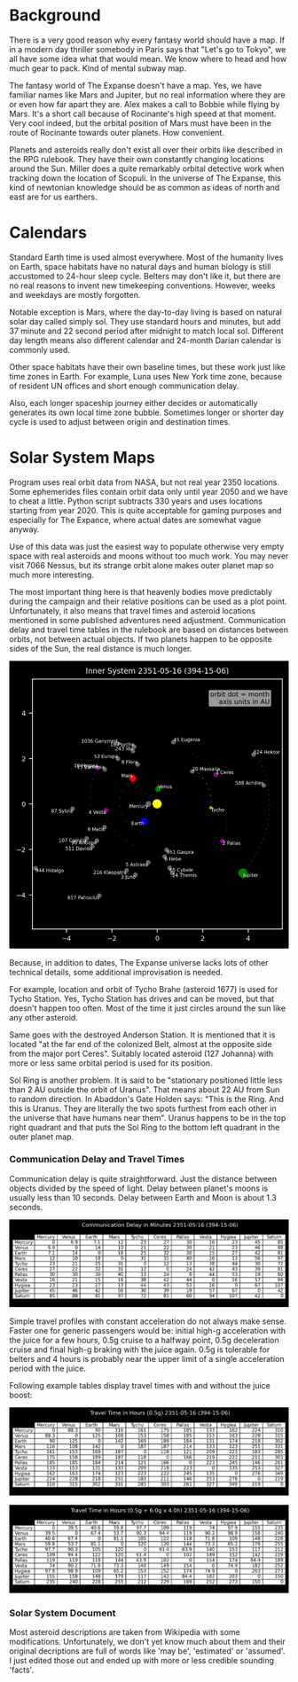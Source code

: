 # Background

There is a very good reason why every fantasy world should have a map. If in a modern day thriller somebody in Paris says that "Let's go to Tokyo", we all have some idea what that would mean. We know where to head and how much gear to pack. Kind of mental subway map.

The fantasy world of The Expanse doesn't have a map. Yes, we have familiar names like Mars and Jupiter, but no real information where they are or even how far apart they are. Alex makes a call to Bobbie while flying by Mars. It's a short call because of Rocinante's high speed at that moment. Very cool indeed, but the orbital position of Mars must have been in the route of Rocinante towards outer planets. How convenient.

Planets and asteroids really don't exist all over their orbits like described in the RPG rulebook. They have their own constantly changing locations around the Sun. Miller does a quite remarkably orbital detective work when tracking down the location of Scopuli. In the universe of The Expanse, this kind of newtonian knowledge should be as common as ideas of north and east are for us earthers.

# Calendars

Standard Earth time is used almost everywhere. Most of the humanity lives on Earth, space habitats have no natural days and human biology is still accustomed to 24-hour sleep cycle. Belters may don't like it, but there are no real reasons to invent new timekeeping conventions. However, weeks and weekdays are mostly forgotten.

Notable exception is Mars, where the day-to-day living is based on natural solar day called simply sol. They use standard hours and minutes, but add 37 minute and 22 second period after midnight to match local sol. Different day length means also different calendar and 24-month Darian calendar is commonly used.

Other space habitats have their own baseline times, but these work just like time zones in Earth. For example, Luna uses New York time zone, because of resident UN offices and short enough communication delay.

Also, each longer spaceship journey either decides or automatically generates its own local time zone bubble. Sometimes longer or shorter day cycle is used to adjust between origin and destination times.

# Solar System Maps

Program uses real orbit data from NASA, but not real year 2350 locations. Some ephemerides files contain orbit data only until year 2050 and we have to cheat a little. Python script subtracts 330 years and uses locations starting from year 2020. This is quite acceptable for gaming purposes and especially for The Expance, where actual dates are somewhat vague anyway.

Use of this data was just the easiest way to populate otherwise very empty space with real asteroids and moons without too much work. You may never visit 7066 Nessus, but its strange orbit alone makes outer planet map so much more interesting.

The most important thing here is that heavenly bodies move predictably during the campaign and their relative positions can be used as a plot point. Unfortunately, it also means that travel times and asteroid locations mentioned in some published adventures need adjustment. Communication delay and travel time tables in the rulebook are based on distances between orbits, not between actual objects. If two planets happen to be opposite sides of the Sun, the real distance is much longer.

![inner system](images/inner.png)

Because, in addition to dates, The Expanse universe lacks lots of other technical details, some additional improvisation is needed.

For example, location and orbit of Tycho Brahe (asteroid 1677) is used for Tycho Station. Yes, Tycho Station has drives and can be moved, but that doesn't happen too often. Most of the time it just circles around the sun like any other asteroid.

Same goes with the destroyed Anderson Station. It is mentioned that it is located "at the far end of the colonized Belt, almost at the opposite side from the major port Ceres". Suitably located asteroid (127 Johanna) with more or less same orbital period is used for its position.

Sol Ring is another problem. It is said to be "stationary positioned little less than 2 AU outside the orbit of Uranus". That means about 22 AU from Sun to random direction. In Abaddon's Gate Holden says: "This is the Ring. And this is Uranus. They are literally the two spots furthest from each other in the universe that have humans near them". Uranus happens to be in the top right quadrant and that puts the Sol Ring to the bottom left quadrant in the outer planet map.

### Communication Delay and Travel Times

Communication delay is quite straightforward. Just the distance between objects divided by the speed of light. Delay between planet's moons is usually less than 10 seconds. Delay between Earth and Moon is about 1.3 seconds.

![communication delay](images/delay.png)

Simple travel profiles with constant acceleration do not always make sense. Faster one for generic passengers would be: initial high-g acceleration with the juice for a few hours, 0.5g cruise to a halfway point, 0.5g deceleration cruise and final high-g braking with the juice again. 0.5g is tolerable for belters and 4 hours is probably near the upper limit of a single acceleration period with the juice.

Following example tables display travel times with and without the juice boost:

![travel time](images/travel05.png)

![travel time](images/travel05+boost.png)

### Solar System Document

Most asteroid descriptions are taken from Wikipedia with some modifications. Unfortunately, we don't yet know much about them and their original decriptions are full of words like 'may be', 'estimated' or 'assumed'. I just edited those out and ended up with more or less credible sounding 'facts'.
